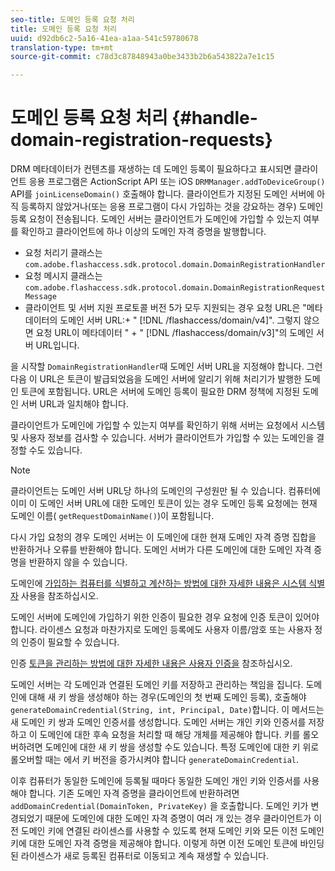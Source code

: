 ```yaml
---
seo-title: 도메인 등록 요청 처리
title: 도메인 등록 요청 처리
uuid: d92db6c2-5a16-41ea-a1aa-541c59780678
translation-type: tm+mt
source-git-commit: c78d3c87848943a0be3433b2b6a543822a7e1c15

---
```



# 도메인 등록 요청 처리 {#handle-domain-registration-requests}

DRM 메타데이터가 컨텐츠를 재생하는 데 도메인 등록이 필요하다고 표시되면 클라이언트 응용 프로그램은 ActionScript API 또는 iOS `DRMManager.addToDeviceGroup()` API를 `joinLicenseDomain()` 호출해야 합니다. 클라이언트가 지정된 도메인 서버에 아직 등록하지 않았거나(또는 응용 프로그램이 다시 가입하는 것을 강요하는 경우) 도메인 등록 요청이 전송됩니다. 도메인 서버는 클라이언트가 도메인에 가입할 수 있는지 여부를 확인하고 클라이언트에 하나 이상의 도메인 자격 증명을 발행합니다.

* 요청 처리기 클래스는 `com.adobe.flashaccess.sdk.protocol.domain.DomainRegistrationHandler`
* 요청 메시지 클래스는 `com.adobe.flashaccess.sdk.protocol.domain.DomainRegistrationRequestMessage`
* 클라이언트 및 서버 지원 프로토콜 버전 5가 모두 지원되는 경우 요청 URL은 &quot;메타데이터의 도메인 서버 URL:+ &quot; [!DNL /flashaccess/domain/v4]&quot;. 그렇지 않으면 요청 URL이 메타데이터 &quot; + &quot; [!DNL /flashaccess/domain/v3]&quot;의 도메인 서버 URL입니다.

을 시작할 `DomainRegistrationHandler`때 도메인 서버 URL을 지정해야 합니다. 그런 다음 이 URL은 토큰이 발급되었음을 도메인 서버에 알리기 위해 처리기가 발행한 도메인 토큰에 포함됩니다. URL은 서버에 도메인 등록이 필요한 DRM 정책에 지정된 도메인 서버 URL과 일치해야 합니다.

클라이언트가 도메인에 가입할 수 있는지 여부를 확인하기 위해 서버는 요청에서 시스템 및 사용자 정보를 검사할 수 있습니다. 서버가 클라이언트가 가입할 수 있는 도메인을 결정할 수도 있습니다.

>[!NOTE]
>
>클라이언트는 도메인 서버 URL당 하나의 도메인의 구성원만 될 수 있습니다. 컴퓨터에 이미 이 도메인 서버 URL에 대한 도메인 토큰이 있는 경우 도메인 등록 요청에는 현재 도메인 이름( `getRequestDomainName()`)이 포함됩니다.

다시 가입 요청의 경우 도메인 서버는 이 도메인에 대한 현재 도메인 자격 증명 집합을 반환하거나 오류를 반환해야 합니다. 도메인 서버가 다른 도메인에 대한 도메인 자격 증명을 반환하지 않을 수 있습니다.

도메인에 [가입하는 컴퓨터를 식별하고 계산하는 방법에 대한 자세한 내용은 시스템 식별자](../../protecting-content/implementing-the-license-server/processing-drm-requests.md#use-machine-identifiers) 사용을 참조하십시오.

도메인 서버에 도메인에 가입하기 위한 인증이 필요한 경우 요청에 인증 토큰이 있어야 합니다. 라이센스 요청과 마찬가지로 도메인 등록에도 사용자 이름/암호 또는 사용자 정의 인증이 필요할 수 있습니다.

인증 [토큰을 관리하는 방법에 대한 자세한 내용은 사용자 인증을](../../protecting-content/implementing-the-license-server/processing-drm-requests.md#user-authentication) 참조하십시오.

도메인 서버는 각 도메인과 연결된 도메인 키를 저장하고 관리하는 책임을 집니다. 도메인에 대해 새 키 쌍을 생성해야 하는 경우(도메인의 첫 번째 도메인 등록), 호출해야 `generateDomainCredential(String, int, Principal, Date)`합니다. 이 메서드는 새 도메인 키 쌍과 도메인 인증서를 생성합니다. 도메인 서버는 개인 키와 인증서를 저장하고 이 도메인에 대한 후속 요청을 처리할 때 해당 개체를 제공해야 합니다. 키를 롤오버하려면 도메인에 대한 새 키 쌍을 생성할 수도 있습니다. 특정 도메인에 대한 키 위로 롤오버할 때는 에서 키 버전을 증가시켜야 합니다 `generateDomainCredential`.

이후 컴퓨터가 동일한 도메인에 등록될 때마다 동일한 도메인 개인 키와 인증서를 사용해야 합니다. 기존 도메인 자격 증명을 클라이언트에 반환하려면 `addDomainCredential(DomainToken, PrivateKey)` 을 호출합니다. 도메인 키가 변경되었기 때문에 도메인에 대한 도메인 자격 증명이 여러 개 있는 경우 클라이언트가 이전 도메인 키에 연결된 라이센스를 사용할 수 있도록 현재 도메인 키와 모든 이전 도메인 키에 대한 도메인 자격 증명을 제공해야 합니다. 이렇게 하면 이전 도메인 토큰에 바인딩된 라이센스가 새로 등록된 컴퓨터로 이동되고 계속 재생할 수 있습니다.
